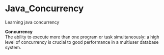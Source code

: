 # Java_Concurrency
Learning java concurrency

**Concurrency**  
The ability to execute more than one program or task simultaneously: 
a high level of concurrency is crucial to good performance in a multiuser database system.